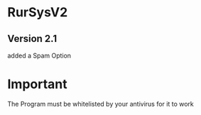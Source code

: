 # RurSysV2
## Version 2.1
added  a Spam Option



# Important
The Program must be whitelisted by your antivirus for it to work
